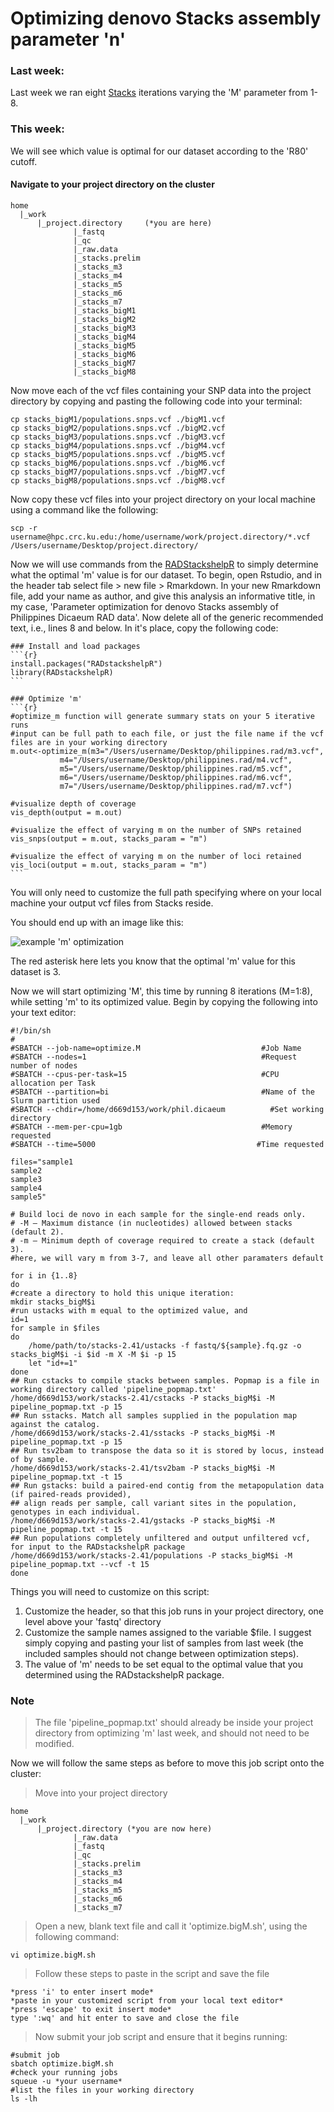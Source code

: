 # Optimizing denovo Stacks assembly parameter 'n'
### Last week:
Last week we ran eight [Stacks](https://catchenlab.life.illinois.edu/stacks/) iterations varying the 'M' parameter from 1-8. 

### This week:
We will see which value is optimal for our dataset according to the 'R80' cutoff.

#### Navigate to your project directory on the cluster
```
home  
  |_work
      |_project.directory     (*you are here)
              |_fastq
              |_qc
              |_raw.data
              |_stacks.prelim
              |_stacks_m3
              |_stacks_m4
              |_stacks_m5
              |_stacks_m6
              |_stacks_m7
              |_stacks_bigM1
              |_stacks_bigM2
              |_stacks_bigM3
              |_stacks_bigM4
              |_stacks_bigM5
              |_stacks_bigM6
              |_stacks_bigM7
              |_stacks_bigM8
```

Now move each of the vcf files containing your SNP data into the project directory by copying and pasting the following code into your terminal:
```
cp stacks_bigM1/populations.snps.vcf ./bigM1.vcf
cp stacks_bigM2/populations.snps.vcf ./bigM2.vcf
cp stacks_bigM3/populations.snps.vcf ./bigM3.vcf
cp stacks_bigM4/populations.snps.vcf ./bigM4.vcf
cp stacks_bigM5/populations.snps.vcf ./bigM5.vcf
cp stacks_bigM6/populations.snps.vcf ./bigM6.vcf
cp stacks_bigM7/populations.snps.vcf ./bigM7.vcf
cp stacks_bigM8/populations.snps.vcf ./bigM8.vcf
```

Now copy these vcf files into your project directory on your local machine using a command like the following:
```
scp -r username@hpc.crc.ku.edu:/home/username/work/project.directory/*.vcf /Users/username/Desktop/project.directory/
```

Now we will use commands from the [RADStackshelpR](https://github.com/DevonDeRaad/RADstackshelpR) to simply determine what the optimal 'm' value is for our dataset. To begin, open Rstudio, and in the header tab select file > new file > Rmarkdown. In your new Rmarkdown file, add your name as author, and give this analysis an informative title, in my case, 'Parameter optimization for denovo Stacks assembly of Philippines Dicaeum RAD data'. Now delete all of the generic recommended text, i.e., lines 8 and below. In it's place, copy the following code:
~~~
### Install and load packages
```{r}
install.packages("RADstackshelpR")
library(RADstackshelpR)
```

### Optimize 'm'
```{r}
#optimize_m function will generate summary stats on your 5 iterative runs
#input can be full path to each file, or just the file name if the vcf files are in your working directory
m.out<-optimize_m(m3="/Users/username/Desktop/philippines.rad/m3.vcf",
           m4="/Users/username/Desktop/philippines.rad/m4.vcf",
           m5="/Users/username/Desktop/philippines.rad/m5.vcf",
           m6="/Users/username/Desktop/philippines.rad/m6.vcf",
           m7="/Users/username/Desktop/philippines.rad/m7.vcf")
           
#visualize depth of coverage
vis_depth(output = m.out)

#visualize the effect of varying m on the number of SNPs retained
vis_snps(output = m.out, stacks_param = "m")

#visualize the effect of varying m on the number of loci retained
vis_loci(output = m.out, stacks_param = "m")
```
~~~

You will only need to customize the full path specifying where on your local machine your output vcf files from Stacks reside.

You should end up with an image like this:

![example 'm' optimization](https://github.com/DevonDeRaad/RADstackshelpR/blob/master/man/figures/unnamed-chunk-5-3.png)

The red asterisk here lets you know that the optimal 'm' value for this dataset is 3.

Now we will start optimizing 'M', this time by running 8 iterations (M=1:8), while setting 'm' to its optimized value. Begin by copying the following into your text editor:
```
#!/bin/sh
#
#SBATCH --job-name=optimize.M                           #Job Name
#SBATCH --nodes=1                                       #Request number of nodes
#SBATCH --cpus-per-task=15                              #CPU allocation per Task
#SBATCH --partition=bi                                  #Name of the Slurm partition used
#SBATCH --chdir=/home/d669d153/work/phil.dicaeum    	  #Set working directory
#SBATCH --mem-per-cpu=1gb                               #Memory requested
#SBATCH --time=5000                                    #Time requested

files="sample1
sample2
sample3
sample4
sample5"

# Build loci de novo in each sample for the single-end reads only.
# -M — Maximum distance (in nucleotides) allowed between stacks (default 2).
# -m — Minimum depth of coverage required to create a stack (default 3).
#here, we will vary m from 3-7, and leave all other paramaters default

for i in {1..8}
do
#create a directory to hold this unique iteration:
mkdir stacks_bigM$i
#run ustacks with m equal to the optimized value, and 
id=1
for sample in $files
do
    /home/path/to/stacks-2.41/ustacks -f fastq/${sample}.fq.gz -o stacks_bigM$i -i $id -m X -M $i -p 15
    let "id+=1"
done
## Run cstacks to compile stacks between samples. Popmap is a file in working directory called 'pipeline_popmap.txt'
/home/d669d153/work/stacks-2.41/cstacks -P stacks_bigM$i -M pipeline_popmap.txt -p 15
## Run sstacks. Match all samples supplied in the population map against the catalog.
/home/d669d153/work/stacks-2.41/sstacks -P stacks_bigM$i -M pipeline_popmap.txt -p 15
## Run tsv2bam to transpose the data so it is stored by locus, instead of by sample.
/home/d669d153/work/stacks-2.41/tsv2bam -P stacks_bigM$i -M pipeline_popmap.txt -t 15
## Run gstacks: build a paired-end contig from the metapopulation data (if paired-reads provided),
## align reads per sample, call variant sites in the population, genotypes in each individual.
/home/d669d153/work/stacks-2.41/gstacks -P stacks_bigM$i -M pipeline_popmap.txt -t 15
## Run populations completely unfiltered and output unfiltered vcf, for input to the RADstackshelpR package
/home/d669d153/work/stacks-2.41/populations -P stacks_bigM$i -M pipeline_popmap.txt --vcf -t 15
done
```

Things you will need to customize on this script:
1. Customize the header, so that this job runs in your project directory, one level above your 'fastq' directory
2. Customize the sample names assigned to the variable $file. I suggest simply copying and pasting your list of samples from last week (the included samples should not change between optimization steps).
3. The value of 'm' needs to be set equal to the optimal value that you determined using the RADstackshelpR package.

### Note
> The file 'pipeline_popmap.txt' should already be inside your project directory from optimizing 'm' last week, and should not need to be modified.

Now we will follow the same steps as before to move this job script onto the cluster:
> Move into your project directory
```
home
  |_work
      |_project.directory (*you are now here)
              |_raw.data
              |_fastq
              |_qc
              |_stacks.prelim
              |_stacks_m3
              |_stacks_m4
              |_stacks_m5
              |_stacks_m6
              |_stacks_m7
```

> Open a new, blank text file and call it 'optimize.bigM.sh', using the following command:
```
vi optimize.bigM.sh
```

> Follow these steps to paste in the script and save the file
```
*press 'i' to enter insert mode*
*paste in your customized script from your local text editor*
*press 'escape' to exit insert mode*
type ':wq' and hit enter to save and close the file
```

> Now submit your job script and ensure that it begins running:
```
#submit job
sbatch optimize.bigM.sh
#check your running jobs
squeue -u *your username*
#list the files in your working directory
ls -lh
```
